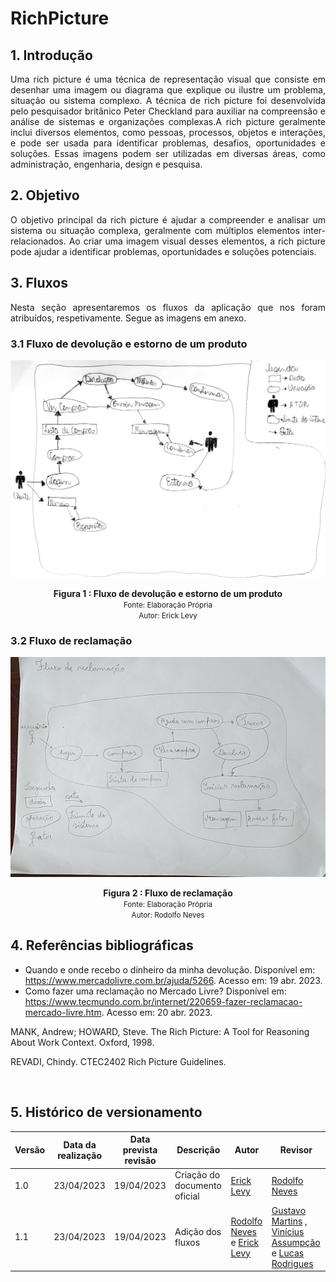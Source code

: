 # RichPicture

## 1. Introdução

<p align="justify">
    Uma rich picture é uma técnica de representação visual que consiste em desenhar uma imagem ou diagrama que explique ou ilustre um problema, situação ou sistema complexo. A técnica de rich picture foi desenvolvida pelo pesquisador britânico Peter Checkland para auxiliar na compreensão e análise de sistemas e organizações complexas.A rich picture geralmente inclui diversos elementos, como pessoas, processos, objetos e interações, e pode ser usada para identificar problemas, desafios, oportunidades e soluções. Essas imagens podem ser utilizadas em diversas áreas, como administração, engenharia, design e pesquisa.
</p>

## 2. Objetivo
<p align="justify">
    O objetivo principal da rich picture é ajudar a compreender e analisar um sistema ou situação complexa, geralmente com múltiplos elementos inter-relacionados. Ao criar uma imagem visual desses elementos, a rich picture pode ajudar a identificar problemas, oportunidades e soluções potenciais. 
</p>

## 3. Fluxos

<p align="justify">
    Nesta seção apresentaremos os fluxos da aplicação que nos foram atribuídos, respetivamente. Segue as imagens em anexo. 
</p>

### 3.1 Fluxo de devolução e estorno de um produto

![Fluxo de devolução e estorno de um produto](../Assets/fluxo_devolucao.jpeg)

<figcaption align='center'>
    <b>Figura 1 : Fluxo de devolução e estorno de um produto</b>
    <br><small>Fonte: Elaboração Própria</small>
    <br><small>Autor: Erick Levy</small>
</figcaption>

### 3.2 Fluxo de reclamação

![Fluxo de reclamação](../Assets/fluxo_reclamacao.jpeg)

<figcaption align='center'>
    <b>Figura 2 : Fluxo de reclamação</b>
    <br><small>Fonte: Elaboração Própria</small>
    <br><small>Autor: Rodolfo Neves</small>
</figcaption>

## 4. Referências bibliográficas

* Quando e onde recebo o dinheiro da minha devolução. Disponível em: <https://www.mercadolivre.com.br/ajuda/5266>. Acesso em: 19 abr. 2023.
* Como fazer uma reclamação no Mercado Livre? Disponível em: <https://www.tecmundo.com.br/internet/220659-fazer-reclamacao-mercado-livre.htm>. Acesso em: 20 abr. 2023.

MANK, Andrew; HOWARD, Steve. The Rich Picture: A Tool for
Reasoning About Work Context. Oxford, 1998.

REVADI, Chindy. CTEC2402 Rich Picture Guidelines.

‌ 
## 5. Histórico de versionamento

| Versão | Data da realização | Data prevista revisão | Descrição | Autor | Revisor |
|--------|------|------|-----------|-------|---------|
| 1.0    | 23/04/2023 | 19/04/2023 | Criação do documento oficial | [Erick Levy](https://github.com/Ericklevy)   | [Rodolfo Neves](https://github.com/roddas) |
| 1.1    | 23/04/2023 | 19/04/2023 | Adição dos fluxos | [Rodolfo Neves](https://github.com/roddas)  e  [Erick Levy](https://github.com/Ericklevy) | [Gustavo Martins](https://github.com/gustavomartins-github) , [Vinícius Assumpção](https://github.com/viniman27)  e  [Lucas Rodrigues](https://github.com/nickby2)  |
